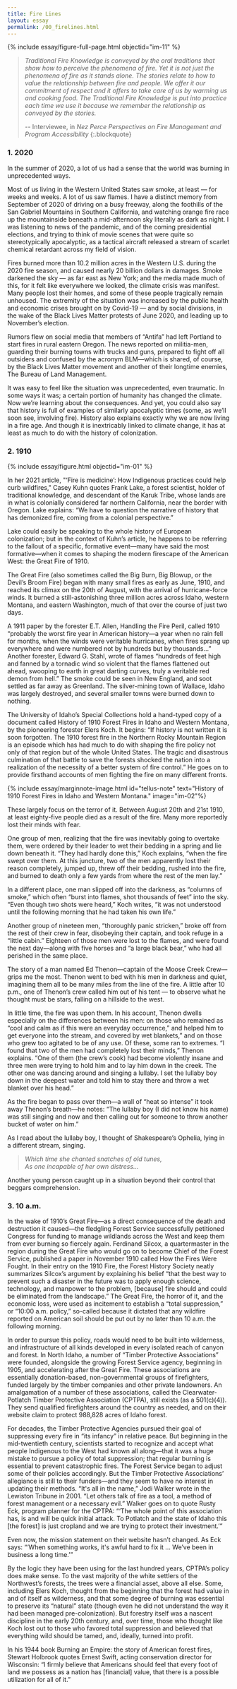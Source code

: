```yaml
---
title: Fire Lines
layout: essay
permalink: /00_firelines.html
---
```


{% include essay/figure-full-page.html objectid="im-11" %}

> *Traditional Fire Knowledge is conveyed by the oral traditions that show how to perceive the phenomena of fire. Yet it is not just the phenomena of fire as it stands alone. The stories relate to how to value the relationship between fire and people. We offer it our commitment of respect and it offers to take care of us by warming us and cooking food. The Traditional Fire Knowledge is put into practice each time we use it because we remember the relationship as conveyed by the stories.*
>
> -- Interviewee, in *Nez Perce Perspectives on Fire Management and Program Accessibility*
{:.blockquote}



### 1. 2020



In the summer of 2020, a lot of us had a sense that the world was burning in unprecedented ways.  

Most of us living in the Western United States saw smoke, at least — for weeks and weeks. A lot of us saw flames. I have a distinct memory from September of 2020 of driving on a busy freeway, along the foothills of the San Gabriel Mountains in Southern California, and watching orange fire race up the mountainside beneath a mid-afternoon sky literally as dark as night. I was listening to news of the pandemic, and of the coming presidential elections, and trying to think of movie scenes that were quite so stereotypically apocalyptic, as a tactical aircraft released a stream of scarlet chemical retardant across my field of vision.

Fires burned more than 10.2 million acres in the Western U.S. during the 2020 fire season, and caused nearly 20 billion dollars in damages. Smoke darkened the sky — as far east as New York; and the media made much of this, for it felt like everywhere we looked, the climate crisis was manifest. Many people lost their homes, and some of these people tragically remain unhoused. The extremity of the situation was increased by the public health and economic crises brought on by Covid-19 — and by social divisions, in the wake of the Black Lives Matter protests of June 2020, and leading up to November’s election. 

Rumors flew on social media that members of “Antifa” had left Portland to start fires in rural eastern Oregon. The news reported on militia-men, guarding their burning towns with trucks and guns, prepared to fight off all outsiders and confused by the acronym BLM—which is shared, of course, by the Black Lives Matter movement and another of their longtime enemies, The Bureau of Land Management.

It was easy to feel like the situation was unprecedented, even traumatic. In some ways it was; a certain portion of humanity has changed the climate. Now we’re learning about the consequences. And yet, you could also say that history is full of examples of similarly apocalyptic times (some, as we’ll soon see, involving fire). History also explains exactly why we are now living in a fire age. And though it is inextricably linked to climate change, it has at least as much to do with the history of colonization.






### 2. 1910

{% include essay/figure.html objectid="im-01" %}

In her 2021 article, "‘Fire is medicine’: How Indigenous practices could help curb wildfires," Casey Kuhn quotes Frank Lake, a forest scientist, holder of traditional knowledge, and descendant of the Karuk Tribe, whose lands are in what is colonially considered far northern California, near the border with Oregon. Lake explains: “We have to question the narrative of history that has demonized fire, coming from a colonial perspective.” 

Lake could easily be speaking to the whole history of European colonization; but in the context of Kuhn’s article, he happens to be referring to the fallout of a specific, formative event—many have said the most formative—when it comes to shaping the modern firescape of the American West: the Great Fire of 1910. 

The Great Fire (also sometimes called the Big Burn, Big Blowup, or the Devil’s Broom Fire) began with many small fires as early as June, 1910, and reached its climax on the 20th of August, with the arrival of hurricane-force winds. It burned a still-astonishing three million acres across Idaho, western Montana, and eastern Washington, much of that over the course of just two days.

A 1911 paper by the forester E.T. Allen, Handling the Fire Peril, called 1910 “probably the worst fire year in American history—a year when no rain fell for months, when the winds were veritable hurricanes, when fires sprang up everywhere and were numbered not by hundreds but by thousands…” Another forester, Edward G. Stahl, wrote of flames “hundreds of feet high and fanned by a tornadic wind so violent that the flames flattened out ahead, swooping to earth in great darting curves, truly a veritable red demon from hell.” The smoke could be seen in New England, and soot settled as far away as Greenland. The silver-mining town of Wallace, Idaho was largely destroyed, and several smaller towns were burned down to nothing.

The University of Idaho’s Special Collections hold a hand-typed copy of a document called History of 1910 Forest Fires in Idaho and Western Montana, by the pioneering forester Elers Koch. It begins: “If history is not written it is soon forgotten. The 1910 forest fire in the Northern Rocky Mountain Region is an episode which has had much to do with shaping the fire policy not only of that region but of the whole United States. The tragic and disastrous culmination of that battle to save the forests shocked the nation into a realization of the necessity of a better system of fire control.” He goes on to provide firsthand accounts of men fighting the fire on many different fronts. 

{% include essay/marginnote-image.html id="tellus-note" text="History of 1910 Forest Fires in Idaho and Western Montana." image="im-02"%}


These largely focus on the terror of it. Between August 20th and 21st 1910, at least eighty-five people died as a result of the fire. Many more reportedly lost their minds with fear.

One group of men, realizing that the fire was inevitably going to overtake them, were ordered by their leader to wet their bedding in a spring and lie down beneath it. “They had hardly done this,” Koch explains, “when the fire swept over them. At this juncture, two of the men apparently lost their reason completely, jumped up, threw off their bedding, rushed into the fire, and burned to death only a few yards from where the rest of the men lay.”

In a different place, one man slipped off into the darkness, as “columns of smoke,” which often “burst into flames, shot thousands of feet” into the sky. “Even though two shots were heard,” Koch writes, “it was not understood until the following morning that he had taken his own life.”

Another group of nineteen men, “thoroughly panic stricken,” broke off from the rest of their crew in fear, disobeying their captain, and took refuge in a “little cabin.” Eighteen of those men were lost to the flames, and were found the next day—along with five horses and “a large black bear,” who had all perished in the same place.

The story of a man named Ed Thenon—captain of the Moose Creek Crew—grips me the most. Thenon went to bed with his men in darkness and quiet, imagining them all to be many miles from the line of the fire. A little after 10 p.m., one of Thenon’s crew called him out of his tent — to observe what he thought must be stars, falling on a hillside to the west.

In little time, the fire was upon them. In his account, Thenon dwells especially on the differences between his men: on those who remained as “cool and calm as if this were an everyday occurrence,” and helped him to get everyone into the stream, and covered by wet blankets,” and on those who grew too agitated to be of any use. Of these, some ran to extremes. “I found that two of the men had completely lost their minds,” Thenon explains. “One of them (the crew’s cook) had become violently insane and three men were trying to hold him and to lay him down in the creek. The other one was dancing around and singing a lullaby. I set the lullaby boy down in the deepest water and told him to stay there and throw a wet blanket over his head.”

As the fire began to pass over them—a wall of “heat so intense” it took away Thenon’s breath—he notes: “The lullaby boy (I did not know his name) was still singing and now and then calling out for someone to throw another bucket of water on him.” 

As I read about the lullaby boy, I thought of Shakespeare’s Ophelia, lying in a different stream, singing. 

>*Which time she chanted snatches of old tunes,                                                                          
>As one incapable of her own distress...*

Another young person caught up in a situation beyond their control that beggars comprehension.



### 3. 10 a.m.

In the wake of 1910’s Great Fire—as a direct consequence of the death and destruction it caused—the fledgling Forest Service successfully petitioned Congress for funding to manage wildlands across the West and keep them from ever burning so fiercely again. Ferdinand Silcox, a quartermaster in the region during the Great Fire who would go on to become Chief of the Forest Service, published a paper in November 1910 called How the Fires Were Fought. In their entry on the 1910 Fire, the Forest History Society neatly summarizes Silcox’s argument by explaining his belief “that the best way to prevent such a disaster in the future was to apply enough science, technology, and manpower to the problem, [because] fire should and could be eliminated from the landscape.” The Great Fire, the horror of it, and the economic loss, were used as incitement to establish a “total suppression,” or “10:00 a.m. policy,” so-called because it dictated that any wildfire reported on American soil should be put out by no later than 10 a.m. the following morning.

In order to pursue this policy, roads would need to be built into wilderness, and infrastructure of all kinds developed in every isolated reach of canyon and forest. In North Idaho, a number of “Timber Protective Associations” were founded, alongside the growing Forest Service agency, beginning in 1905, and accelerating after the Great Fire. These associations are essentially donation-based, non-governmental groups of firefighters, funded largely by the timber companies and other private landowners. An amalgamation of a number of these associations, called the Clearwater-Potlatch Timber Protective Association (CPTPA), still exists (as a 501(c)(4)). They send qualified firefighters around the country as needed, and on their website claim to protect 988,828 acres of Idaho forest. 

For decades, the Timber Protective Agencies pursued their goal of suppressing every fire in “its infancy” in relative peace. But beginning in the mid-twentieth century, scientists started to recognize and accept what people Indigenous to the West had known all along—that it was a huge mistake to pursue a policy of total suppression; that regular burning is essential to prevent catastrophic fires. The Forest Service began to adjust some of their policies accordingly. But the Timber Protective Associations’ allegiance is still to their funders—and they seem to have no interest in updating their methods. “It's all in the name,” Jodi Walker wrote in the Lewiston Tribune in 2001. “Let others talk of fire as a tool, a method of forest management or a necessary evil.” Walker goes on to quote Rusty Eck, program planner for the CPTPA: “‘The whole point of this association has, is and will be quick initial attack. To Potlatch and the state of Idaho this [the forest] is just cropland and we are trying to protect their investment.’” 

Even now, the mission statement on their website hasn’t changed. As Eck says: “‘When something works, it's awful hard to fix it … We’ve been in business a long time.’”

By the logic they have been using for the last hundred years, CPTPA’s policy does make sense. To the vast majority of the white settlers of the Northwest’s forests, the trees were a financial asset, above all else. Some, including Elers Koch, thought from the beginning that the forest had value in and of itself as wilderness, and that some degree of burning was essential to preserve its “natural” state (though even he did not understand the way it had been managed pre-colonization). But forestry itself was a nascent discipline in the early 20th century, and, over time, those who thought like Koch lost out to those who favored total suppression and believed that everything wild should be tamed, and, ideally, turned into profit. 

In his 1944 book Burning an Empire: the story of American forest fires, Stewart Holbrook quotes Ernest Swift, acting conservation director for Wisconsin: “I firmly believe that Americans should feel that every foot of land we possess as a nation has [financial] value, that there is a possible utilization for all of it.”